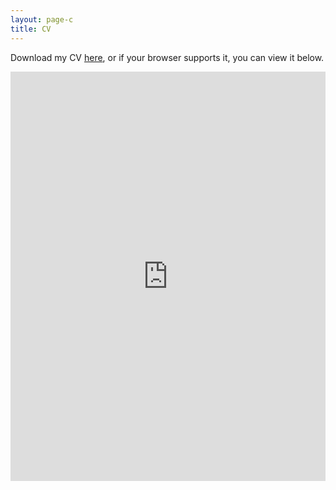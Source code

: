```yaml
---
layout: page-c
title: CV
---
```


Download my CV <a href="files/cv_david_kent.pdf">here</a>, or if your browser supports it, you can view it below.

<div style="position: relative; width: 100%; padding-bottom: 130%; float: left; height: 0;">
<embed src="https://drive.google.com/viewerng/
viewer?embedded=true&url=https://dekent.github.io/files/cv_david_kent.pdf" style="width:100%; height:100%; position: absolute; left: 0; padding-bottom:25px">
</div>

<!--<div style="position: relative; width: 100%; padding-bottom: 130%; float: left; height: 0;">
	<object data="/files/cv_david_kent.pdf" type="application/pdf" style="width:100%; height:100%; position: absolute; left: 0;">
	    <embed src="/files/cv_david_kent.pdf">
		<p>This browser does not support PDFs. Please download the PDF to view it: <a href="/files/cv_david_kent.pdf">Download PDF</a>.</p>
	    </embed>
	</object>
</div>
-->
